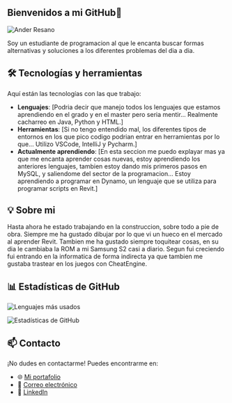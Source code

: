## Bienvenidos a mi GitHub👋

![Ander Resano](https://github.com/user-attachments/assets/6d73effa-1f7a-4d3d-910e-e5947cc049df)

Soy un estudiante de programacion al que le encanta buscar formas alternativas y soluciones a los diferentes problemas del dia a dia.

## 🛠 Tecnologías y herramientas

Aquí están las tecnologías con las que trabajo:

- **Lenguajes**: [Podria decir que manejo todos los lenguajes que estamos aprendiendo en el grado y en el master pero seria mentir... Realmente cacharreo en Java, Python y HTML.]
- **Herramientas**: [Si no tengo entendido mal, los diferentes tipos de entornos en los que pico codigo podrian entrar en herramientas por lo que... Utilizo VSCode, IntelliJ y Pycharm.]
- **Actualmente aprendiendo**: [En esta seccion me puedo explayar mas ya que me encanta aprender cosas nuevas, estoy aprendiendo los anteriores lenguajes, tambien estoy dando mis primeros pasos en MySQL, y saliendome del sector de la programacion... Estoy aprendiendo a programar en Dynamo, un lenguaje que se utiliza para programar scripts en Revit.]

## 💡 Sobre mi

Hasta ahora he estado trabajando en la construccion, sobre todo a pie de obra. Siempre me ha gustado dibujar por lo que vi un hueco en el mercado al aprender Revit. Tambien me ha gustado siempre toquitear cosas, en su dia le cambiaba la ROM a mi Samsung S2 casi a diario. Segun fui creciendo fui entrando en la informatica de forma indirecta ya que tambien me gustaba trastear en los juegos con CheatEngine.


## 📊 Estadísticas de GitHub

![Lenguajes más usados](https://github-readme-stats.vercel.app/api/top-langs/?username=Resano96&layout=compact&theme=dark)

![Estadísticas de GitHub](https://github-readme-stats.vercel.app/api?username=Resano96&show_icons=true&theme=dark)


## 📫 Contacto

¡No dudes en contactarme! Puedes encontrarme en:

- 🌐 [Mi portafolio]()
- 📧 [Correo electrónico](mailto:ander.resano@gmail.com)
- 💼 [LinkedIn](https://www.linkedin.com/in/ander-resano-farelo-136661129/)
  
